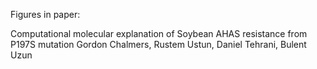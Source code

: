 Figures in paper: 

Computational molecular explanation of Soybean AHAS resistance from P197S mutation
Gordon Chalmers, Rustem Ustun, Daniel Tehrani, Bulent Uzun
